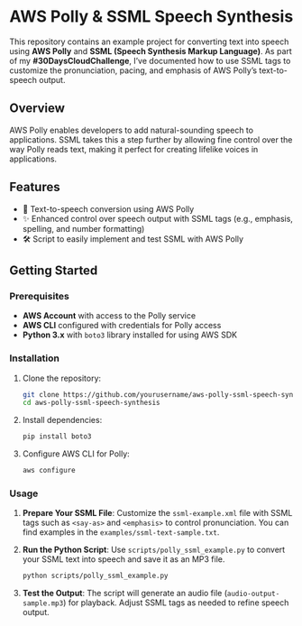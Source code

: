 # AWS Polly & SSML Speech Synthesis

This repository contains an example project for converting text into speech using **AWS Polly** and **SSML (Speech Synthesis Markup Language)**. As part of my **#30DaysCloudChallenge**, I’ve documented how to use SSML tags to customize the pronunciation, pacing, and emphasis of AWS Polly’s text-to-speech output.

## Overview

AWS Polly enables developers to add natural-sounding speech to applications. SSML takes this a step further by allowing fine control over the way Polly reads text, making it perfect for creating lifelike voices in applications.

## Features

- 📢 Text-to-speech conversion using AWS Polly
- ✨ Enhanced control over speech output with SSML tags (e.g., emphasis, spelling, and number formatting)
- 🛠️ Script to easily implement and test SSML with AWS Polly

## Getting Started

### Prerequisites

- **AWS Account** with access to the Polly service
- **AWS CLI** configured with credentials for Polly access
- **Python 3.x** with `boto3` library installed for using AWS SDK

### Installation

1. Clone the repository:
   ```bash
   git clone https://github.com/yourusername/aws-polly-ssml-speech-synthesis.git
   cd aws-polly-ssml-speech-synthesis
   ```
2. Install dependencies:
   ```bash
   pip install boto3
   ```

3. Configure AWS CLI for Polly:
   ```bash
   aws configure
   ```

### Usage

1. **Prepare Your SSML File**: Customize the `ssml-example.xml` file with SSML tags such as `<say-as>` and `<emphasis>` to control pronunciation. You can find examples in the `examples/ssml-text-sample.txt`.

2. **Run the Python Script**:
   Use `scripts/polly_ssml_example.py` to convert your SSML text into speech and save it as an MP3 file.
   ```bash
   python scripts/polly_ssml_example.py
   ```

3. **Test the Output**:
   The script will generate an audio file (`audio-output-sample.mp3`) for playback. Adjust SSML tags as needed to refine speech output.
